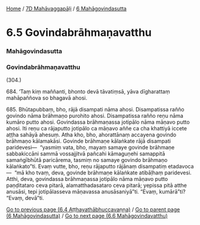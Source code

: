 
[Home](/) / [7D Mahāvaggapāḷi](../../7D.md) / [6 Mahāgovindasutta](../6.md)

# 6.5 Govindabrāhmaṇavatthu

### Mahāgovindasutta

### Govindabrāhmaṇavatthu

(304.)

684\. ‘Taṃ kiṃ maññanti, bhonto devā tāvatiṃsā, yāva dīgharattaṃ mahāpaññova so bhagavā ahosi.

685\. Bhūtapubbaṃ, bho, rājā disampati nāma ahosi. Disampatissa rañño govindo nāma brāhmaṇo purohito ahosi. Disampatissa rañño reṇu nāma kumāro putto ahosi. Govindassa brāhmaṇassa jotipālo nāma māṇavo putto ahosi. Iti reṇu ca rājaputto jotipālo ca māṇavo aññe ca cha khattiyā iccete aṭṭha sahāyā ahesuṃ. Atha kho, bho, ahorattānaṃ accayena govindo brāhmaṇo kālamakāsi. Govinde brāhmaṇe kālaṅkate rājā disampati paridevesi—  “yasmiṃ vata, bho, mayaṃ samaye govinde brāhmaṇe sabbakiccāni sammā vossajjitvā pañcahi kāmaguṇehi samappitā samaṅgībhūtā paricārema, tasmiṃ no samaye govindo brāhmaṇo kālaṅkato”ti. Evaṃ vutte, bho, reṇu rājaputto rājānaṃ disampatiṃ etadavoca—  “mā kho tvaṃ, deva, govinde brāhmaṇe kālaṅkate atibāḷhaṃ paridevesi. Atthi, deva, govindassa brāhmaṇassa jotipālo nāma māṇavo putto paṇḍitataro ceva pitarā, alamatthadasataro ceva pitarā; yepissa pitā atthe anusāsi, tepi jotipālasseva māṇavassa anusāsaniyā”ti. “Evaṃ, kumārā”ti? “Evaṃ, devā”ti.

[Go to previous page (6.4 Aṭṭhayathābhuccavaṇṇa)](6.4.md) / [Go to parent page (6 Mahāgovindasutta)](../6.md) / [Go to next page (6.6 Mahāgovindavatthu)](6.6.md)



